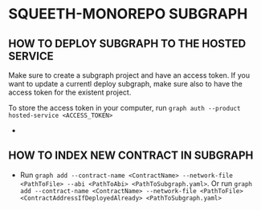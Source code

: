 # SQUEETH-MONOREPO SUBGRAPH

## HOW TO DEPLOY SUBGRAPH TO THE HOSTED SERVICE

Make sure to create a subgraph project and have an access token. If you want to update a currentl deploy subgraph, make sure also to have the access token for the existent project.

To store the access token in your computer, run `graph auth --product hosted-service <ACCESS_TOKEN>`

- 

## HOW TO INDEX NEW CONTRACT IN SUBGRAPH

- Run `graph add --contract-name <ContractName> --network-file <PathToFile> --abi <PathToAbi> <PathToSubgraph.yaml>`. Or run `graph add --contract-name <ContractName> --network-file <PathToFile> <ContractAddressIfDeployedAlready> <PathToSubgraph.yaml>`